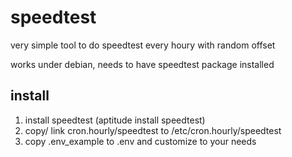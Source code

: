 # speedtest

very simple tool to do speedtest every houry with random offset

works under debian, needs to have speedtest package installed

## install

1. install speedtest (aptitude install speedtest)
2. copy/ link cron.hourly/speedtest to /etc/cron.hourly/speedtest
3. copy .env_example to .env and customize to your needs


